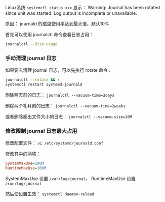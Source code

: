 Linux系统 `systemctl status xxx` 显示：
Warning: Journal has been rotated since unit was started. Log output is incomplete or unavailable.

原因：
journald 的磁盘使用率达到最大值，默认10%

首先可以使用 journalctl 命令查看日志占用：

```bash
journalctl --disk-usage
```

### 手动清理 journal 日志

如果要去清理 journal 日志，可以先执行 rotate 命令：

```bash
journalctl --rotate && \
systemctl restart systemd-journald
```

删除两天前的日志：
`journalctl --vacuum-time=2days`

删除两个礼拜前的日志：
`journalctl --vacuum-time=2weeks`

或者删除超出文件大小的日志：
`journalctl --vacuum-size=20M`

### 修改限制 journal 日志最大占用

修改配置文件：
`vi /etc/systemd/journald.conf`

修改其中的两项：

```ini
SystemMaxUse=100M
RuntimeMaxUse=100M
```

SystemMaxUse 设置 `/var/log/journal`， RuntimeMaxUse 设置 `/run/log/journal`

然后使设置生效：
`systemctl daemon-reload`